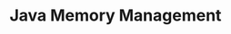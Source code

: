 ---
setup: |
  import Layout from '@layouts/BlogPost.astro'
  import Separator from '@comps/Separator.astro'
title: Java Memory Management
publishDate: October 27, 2021
authorName: '@FrenchTechLead'
authorSocial: 'https://twitter.com/FrenchTechLead'
postImageUrl: https://frenchtechlead.com/assets/blog/tech/20211027-java-memory-management/1.avif
permalink: https://frenchtechlead.com/posts/tech/20211027-java-memory-management/
description: "In this short article, I’ll try to briefly explain how Java manages Random Access Memory (RAM), explaining the basics of garbage collecting, the two main Memory types in Java, Memory Leaks: how to diagnose them and how to ensure that your application handles the memory the right way."
draft: true
---